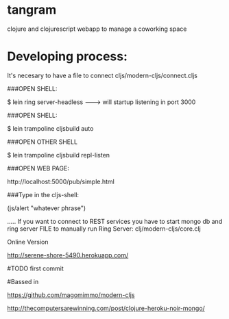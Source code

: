 tangram
=======

clojure and clojurescript webapp to manage a coworking space


# Developing process:

It's necesary to have a file to connect cljs/modern-cljs/connect.cljs

###OPEN SHELL:

$ lein ring server-headless ---> will startup listening in port 3000 

###OPEN SHELL:

$ lein trampoline cljsbuild auto

###OPEN OTHER SHELL

$ lein trampoline cljsbuild repl-listen

###OPEN WEB PAGE: 

http://localhost:5000/pub/simple.html


###Type in the cljs-shell:

(js/alert "whatever phrase")





.....
If you want to connect to REST services you have to start mongo db and ring server
FILE to manually run Ring Server: clj/modern-cljs/core.clj




Online Version

http://serene-shore-5490.herokuapp.com/

#TODO
first commit 

#Bassed in 

https://github.com/magomimmo/modern-cljs

http://thecomputersarewinning.com/post/clojure-heroku-noir-mongo/

